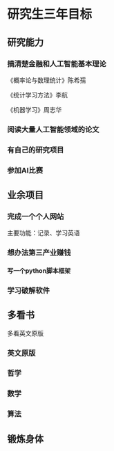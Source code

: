 # 研究生三年目标

## 研究能力

###  搞清楚金融和人工智能基本理论

《概率论与数理统计》陈希孺

《统计学习方法》李航

《机器学习》周志华

### 阅读大量人工智能领域的论文

### 有自己的研究项目

### 参加AI比赛

## 业余项目

### 完成一个个人网站

主要功能：记录、学习英语

###  想办法第三产业赚钱

####  写一个python脚本框架

### 学习破解软件

## 多看书

多看英文原版

### 英文原版

### 哲学

### 数学

### 算法



## 锻炼身体



